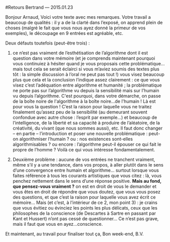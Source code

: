 #Retours Bertrand — 2015.01.23

Bonjour Arnaud,
Voici votre texte avec mes remarques. 
Votre travail a beaucoup de qualités : il y a de la clarté dans l’exposé, on apprend plein de choses (malgré le fait que vous nous ayez donné la primeur de vos exemples), le découpage en 9 entrées est agréable, etc. 

Deux défauts toutefois (peut-être trois) :

1) ce n’est pas vraiment de l’esthétisation de l’algorithme dont il est question dans votre mémoire (et je comprends maintenant pourquoi vous continuiez à hésiter quand je vous proposais cette problématique… mais tout cela se serait éclairci si vous m’aviez soumis des textes plus tôt : la simple discussion à l’oral ne peut pas tout !) vous visez beaucoup plus que cela et la conclusion l’indique assez clairement : ce que vous visez c’est l’adéquation entre algorithme et humanité ; la problématique ne porte pas sur l’algorithme vu depuis la sensibilité mais sur l’humain vu depuis l’algorithme. C'est pourquoi, dans votre démarche, on passe de la boîte noire de l'algorithme à la boîte noire...de l'humain ! Là est pour vous la question ! C’est la raison pour laquelle vous ne traitez finalement qu’assez peu de la sensibilité (au demeurant souvent confondue avec autre chose : l’esprit par exemple…) et beaucoup de l’intelligence, de la liberté et sa capacité à produire de l’aléatoire, de la créativité, du vivant (que nous sommes aussi), etc. Il faut donc changer – en partie – l’introduction et poser une nouvelle problématique : peut-on algorithmiser l’humain ? ou : nos existences sont-elles algorithmisables ? ou encore : l’algorithme peut-il épouser ce qui fait le propre de l’homme ? Voilà ce qui vous intéresse fondamentalement.  

2) Deuxième problème : aucune de vos entrées ne tranchent vraiment, même s’il y a une tendance, dans vos propos, à aller plutôt dans le sens d’une convergence entre humain et algorithme… surtout lorsque vous faites référence à tous les courants artistiques que vous citez : là, vous penchez nettement dans le sens d’une réponse positive. **Mais au fond, que pensez-vous vraiment ?** on est en droit de vous le demander et vous êtes en droit de répondre que vous doutez, que vous vous posez des questions, et que c’est la raison pour laquelle vous avez écrit ce mémoire… 
Mais (et c’est, à l’intérieur de ce 2, mon point 3) : je crains que vous évitiez ou évinciez les points les plus délicats, ceux que les philosophes de la conscience (de Descartes à Sartre en passant par Kant et Hussert) n’ont pas cessé de questionner… Ce n’est pas grave, mais il faut que vous en ayez…conscience.


Et maintenant, au travail pour finaliser tout ça,
Bon week-end,
B.V.